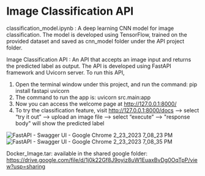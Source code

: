 # Image Classification API
classification_model.ipynb : A deep learning CNN model for image classification. The model is developed using TensorFlow, trained on the provided dataset and saved as cnn_model folder under the API project folder. 

Image Classification API : An API that accepts an image input and returns the predicted label as output. The API is developed using FastAPI framework and Uvicorn server.
To run this API, 
1) Open the terminal window under this project, and run the command: pip install fastapi uvicorn
2) The command to run the app is: uvicorn src.main:app 
3) Now you can access the welcome page at http://127.0.0.1:8000/
4) To try the classification feature, visit http://127.0.0.1:8000/docs --> select “try it out” --> upload an image file --> select “execute” --> "response body" will show the predicted label

![FastAPI - Swagger UI - Google Chrome 2_23_2023 7_08_23 PM](https://user-images.githubusercontent.com/71278811/221062352-f486a0af-afe8-4cb3-8407-d8b5e70b22ce.png)
![FastAPI - Swagger UI - Google Chrome 2_23_2023 7_08_35 PM](https://user-images.githubusercontent.com/71278811/221062376-e2d8d97b-9fc1-4283-91d8-ef55fc02e840.png)


Docker_Image.tar: available in the shared google folder: https://drive.google.com/file/d/1j0k22Gf8J9oyiz8uW1EuaxBvDg0OqTpP/view?usp=sharing
